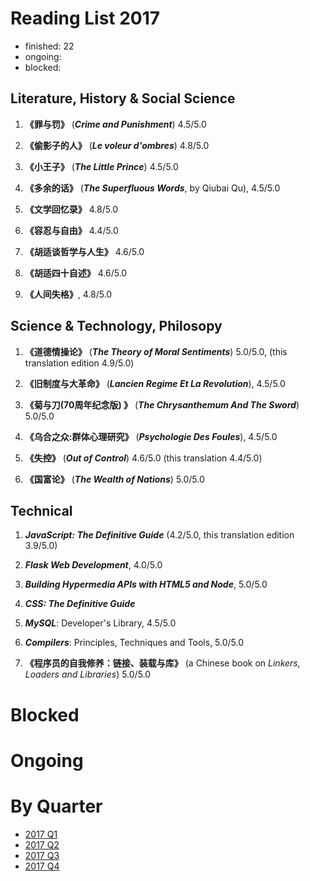 Reading List 2017
========================

* finished: 22
* ongoing:
* blocked:

## Literature, History & Social Science

1. **《罪与罚》** (***Crime and Punishment***) 4.5/5.0

1. **《偷影子的人》**  (***Le voleur d'ombres***) 4.8/5.0

1. **《小王子》**  (***The Little Prince***) 4.5/5.0

1. **《多余的话》**  (***The Superfluous Words***, by Qiubai Qu), 4.5/5.0

1. **《文学回忆录》** 4.8/5.0

1. **《容忍与自由》** 4.4/5.0

1. **《胡适谈哲学与人生》** 4.6/5.0

1. **《胡适四十自述》** 4.6/5.0

1. **《人间失格》**, 4.8/5.0

## Science & Technology, Philosopy

1. **《道德情操论》** (***The Theory of Moral Sentiments***) 5.0/5.0, (this translation edition 4.9/5.0)

1. **《旧制度与大革命》** (***Lancien Regime Et La Revolution***), 4.5/5.0

1. **《菊与刀(70周年纪念版) 》**  (***The Chrysanthemum And The Sword***) 5.0/5.0

1. **《乌合之众:群体心理研究》**  (***Psychologie Des Foules***), 4.5/5.0

1. **《失控》** (***Out of Control***) 4.6/5.0 (this translation 4.4/5.0)

1. **《国富论》** (***The Wealth of Nations***) 5.0/5.0

## Technical

1. ***JavaScript: The Definitive Guide*** (4.2/5.0, this translation edition 3.9/5.0)

1. ***Flask Web Development***, 4.0/5.0

1. ***Building Hypermedia APIs with HTML5 and Node***, 5.0/5.0

1. ***CSS: The Definitive Guide***

1. ***MySQL***: Developer's Library, 4.5/5.0

1. ***Compilers***: Principles, Techniques and Tools, 5.0/5.0

1. **《程序员的自我修养：链接、装载与库》** (a Chinese book on *Linkers, Loaders and Libraries*) 5.0/5.0


# Blocked

# Ongoing

# By Quarter
- [2017 Q1](2017_Q1.md)
- [2017 Q2](2017_Q2.md)
- [2017 Q3](2017_Q3.md)
- [2017 Q4](2017_Q4.md)
